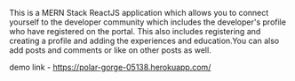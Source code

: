 This is a MERN Stack ReactJS application which allows you to connect yourself to the developer community which includes the developer's profile who have registered on the portal.
This also includes registering and creating a profile and adding the experiences and education.You can also add posts and comments or like on other posts as well.

demo link - https://polar-gorge-05138.herokuapp.com/

